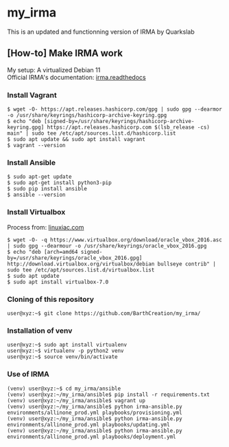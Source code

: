 # my_irma
This is an updated and functionning version of IRMA by Quarkslab

## [How-to] Make IRMA work

My setup: A virtualized Debian 11  
Official IRMA's documentation: [irma.readthedocs](https://irma.readthedocs.io/en/latest/install/index.html)  

### Install Vagrant
```console
$ wget -O- https://apt.releases.hashicorp.com/gpg | sudo gpg --dearmor -o /usr/share/keyrings/hashicorp-archive-keyring.gpg
$ echo "deb [signed-by=/usr/share/keyrings/hashicorp-archive-keyring.gpg] https://apt.releases.hashicorp.com $(lsb_release -cs) main" | sudo tee /etc/apt/sources.list.d/hashicorp.list
$ sudo apt update && sudo apt install vagrant
$ vagrant --version
```

### Install Ansible
```console
$ sudo apt-get update
$ sudo apt-get install python3-pip
$ sudo pip install ansible
$ ansible --version
```

### Install Virtualbox
Process from: [linuxiac.com](https://linuxiac.com/how-to-install-virtualbox-on-debian-11-bullseye/)
```console
$ wget -O- -q https://www.virtualbox.org/download/oracle_vbox_2016.asc | sudo gpg --dearmour -o /usr/share/keyrings/oracle_vbox_2016.gpg
$ echo "deb [arch=amd64 signed-by=/usr/share/keyrings/oracle_vbox_2016.gpg] http://download.virtualbox.org/virtualbox/debian bullseye contrib" | sudo tee /etc/apt/sources.list.d/virtualbox.list
$ sudo apt update
$ sudo apt install virtualbox-7.0
```

### Cloning of this repository
```console
user@xyz:~$ git clone https://github.com/BarthCreation/my_irma/
```

### Installation of venv
```console
user@xyz:~$ sudo apt install virtualenv
user@xyz:~$ virtualenv -p python2 venv
user@xyz:~$ source venv/bin/activate
```

### Use of IRMA
```console
(venv) user@xyz:~$ cd my_irma/ansible
(venv) user@xyz:~/my_irma/ansible$ pip install -r requirements.txt
(venv) user@xyz:~/my_irma/ansible$ vagrant up
(venv) user@xyz:~/my_irma/ansible$ python irma-ansible.py environments/allinone_prod.yml playbooks/provisioning.yml
(venv) user@xyz:~/my_irma/ansible$ python irma-ansible.py environments/allinone_prod.yml playbooks/updating.yml
(venv) user@xyz:~/my_irma/ansible$ python irma-ansible.py environments/allinone_prod.yml playbooks/deployment.yml
```








